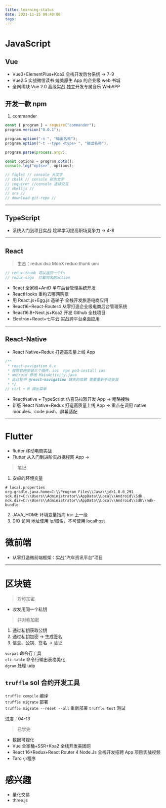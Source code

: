 ```yaml
---
title: learning-status
date: 2021-11-15 09:40:08
tags:
---
```


# JavaScript

<!--more-->

## Vue

- Vue3+ElementPlus+Koa2 全栈开发后台系统 -> 7-9
- Vue2.5 实战微信读书 媲美原生 App 的企业级 web 书城
- 全网稀缺 Vue 2.0 高级实战 独立开发专属音乐 WebAPP

## 开发一款 npm

1. commander

```javascript
const { program } = require("commander");
program.version("0.0.1");

program.option("-n ", "输出名称");
program.option("-t --type <type> ", "输出名称");

program.parse(process.argv);

const options = program.opts();
console.log("opts=>", options);

// figlet // console 大文字
// chalk // console 彩色文字
// inquirer //console 选择交互
// shelljs //
// ora //
// download-git-repo //
```

---

## TypeScript

- 系统入门到项目实战 趁早学习提高职场竞争力 -> 4-8

---

## React

> 生态：redux dva MobX redux-thunk umi

```javascript
// redux-thunk 可以返回一个fn
// redux-saga  拦截同名的action
```

- React 全家桶+AntD 单车后台管理系统开发
- ReactHooks 重构去哪网购票
- 用 React.js+Egg.js 造轮子 全栈开发旅游电商应用
- React16+React-Router4 从零打造企业级电商后台管理系统
- React16.8+Next.js+Koa2 开发 Github 全栈项目
- Electron+React+七牛云 实战跨平台桌面应用

---

## React-Native

- React Native+Redux 打造高质量上线 App

```javascript
/**
 * react-navigation 6.x
 * 按照官网安装三个插件，ios  npx pod-install ios
 * android 修改 MainActivity.java
 * 此过程中 @react-navigation 缺失的依赖 需要重新手动安装
 * */
// ctrl + M 调出菜单
```

- ReactNative + TypeScript 仿喜马拉雅开发 App -> 粗略接触
- 新版 React Native+Redux 打造高质量上线 App -> 重点在调用 native modules、code push、屏幕适配

---

# Flutter

- flutter 移动电商实战
- Flutter 从入门到进阶实战携程网 App ->

> 笔记

1. 安卓的环境变量

```properties
# local.properties
org.gradle.java.home=C:\\Program Files\\Java\\jdk1.8.0_291
sdk.dir=C:\\Users\\Administrator\\AppData\\Local\\Android\\Sdk
ndk.dir=C:\\Users\\Administrator\\AppData\\Local\\Android\\Sdk\\ndk-bundle
```

2. JAVA_HOME 环境变量指向 `bin` 上一级
3. DIO 访问 地址使用 ip/域名，不可使用 localhost

# 微前端

- 从零打造微前端框架：实战“汽车资讯平台”项目

---

# 区块链

> 对称加密

- 收发用同一个私钥

> 非对称加密

1. 通过私钥获取公钥
2. 通过私钥加密 -> 生成签名
3. 信息、公钥、签名 -> 验证

`vorpal` 命令行工具  
`cli-table` 命令行输出表格美化  
`dgram` 处理 udp

## `truffle` sol 合约开发工具

`truffle compile` 编译  
`truffle migrate` 部署  
`truffle migrate --reset --all` 重新部署
`truffle test` 测试

进度：04-13

> 已学完

- 数据可视化
- Vue 全家桶+SSR+Koa2 全栈开发美团网
- React 16+Redux+React Router 4 Node.Js 全栈开发招聘 App 项目实战视频
- Taro 小程序

# 感兴趣

- 量化交易
- three.js
